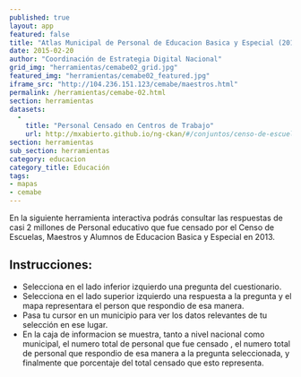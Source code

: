 ```yaml
---
published: true
layout: app
featured: false
title: "Atlas Municipal de Personal de Educacion Basica y Especial (2013)"
date: 2015-02-20
author: "Coordinación de Estrategia Digital Nacional"
grid_img: "herramientas/cemabe02_grid.jpg"
featured_img: "herramientas/cemabe02_featured.jpg"
iframe_src: "http://104.236.151.123/cemabe/maestros.html"
permalink: /herramientas/cemabe-02.html
section: herramientas
datasets:
  -
    title: "Personal Censado en Centros de Trabajo"
    url: http://mxabierto.github.io/ng-ckan/#/conjuntos/censo-de-escuelas-maestros-y-alumnos-de-educacion-basica-y-especial
section: herramientas
sub_section: herramientas
category: educacion
category_title: Educación
tags:
- mapas
- cemabe
---
```


<p>En la siguiente herramienta interactiva podrás consultar  las respuestas de casi 2 millones de Personal educativo que fue censado por el Censo de Escuelas, Maestros y Alumnos de Educacion Basica y Especial en 2013.</p> <h2>Instrucciones:</h2> <ul> <li>Selecciona en el lado inferior izquierdo una pregunta del cuestionario.</li> <li>Selecciona en el lado superior izquierdo una respuesta a la pregunta y el mapa representara el person que respondio de esa manera.</li> <li>Pasa tu cursor en un municipio para ver los datos relevantes de tu selección en ese lugar. </li>
<li>En la caja de informacion se muestra, tanto a nivel nacional como municipal, el numero total de personal que fue censado , el numero total de personal que respondio de esa manera a la pregunta seleccionada, y finalmente que porcentaje del total censado que esto representa.</li> </ul>
